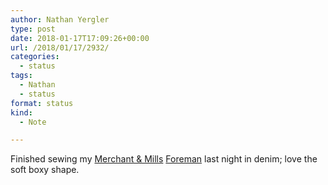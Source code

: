 ```yaml
---
author: Nathan Yergler
type: post
date: 2018-01-17T17:09:26+00:00
url: /2018/01/17/2932/
categories:
  - status
tags:
  - Nathan
  - status
format: status
kind:
  - Note

---
```

Finished sewing my [Merchant & Mills][1] [Foreman][2] last night in denim; love the soft boxy shape.

 [1]: http://ift.tt/OMkR4w
 [2]: http://ift.tt/2BafR5I